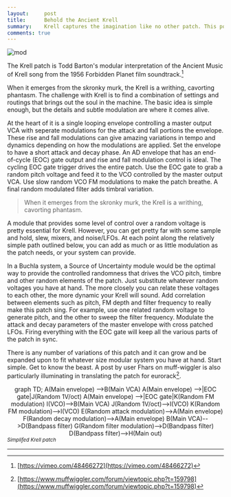 ```yaml
---
layout:     post
title:      Behold the Ancient Krell
summary:    Krell captures the imagination like no other patch. This post is an attempt to lay it out simply.
comments: true
---
```

<img src="{{ site.baseurl }}/images/mod5.jpg" alt="mod" class="avatar" />

The Krell patch is Todd Barton's modular interpretation of the Ancient Music of Krell song from the 1956 Forbidden Planet film soundtrack.[^1]

When it emerges from the skronky murk, the Krell is a writhing, cavorting phantasm. The challenge with Krell is to find a combination of settings and routings that brings out the soul in the machine. The basic idea is simple enough, but the details and subtle modulation are where it comes alive. 

At the heart of it is a single looping envelope controlling a master output VCA with seperate modulations for the attack and fall portions the envelope. These rise and fall modulations can give amazing variations in tempo and dynamics depending on how the modulations are applied. Set the envelope to have a short attack and decay phase. An AD envelope that has an end-of-cycle (EOC) gate output and rise and fall modulation control is ideal. The cycling EOC gate trigger drives the entire patch. Use the EOC gate to grab a random pitch voltage and feed it to the VCO controlled by the master output VCA. Use slow random VCO FM modulations to make the patch breathe. A final random modulated filter adds timbral variation. 

>When it emerges from the skronky murk, the Krell is a writhing, cavorting phantasm.

A module that provides some level of control over a random voltage is pretty essential for Krell. However, you can get pretty far with some sample and hold, slew, mixers, and noise/LFOs. At each point along the relatively simple path outlined below, you can add as much or as little modulation as the patch needs, or your system can provide. 

In a Buchla system, a Source of Uncertainty module would be the optimal way to provide the controlled randomness that drives the VCO pitch, timbre and other random elements of the patch. Just substitute whatever random voltages you have at hand. The more closely you can relate these voltages to each other, the more dynamic your Krell will sound. Add correlation between elements such as pitch, FM depth and filter frequency to really make this patch sing. For example, use one related random voltage to generate pitch, and the other to sweep the filter frequency. Modulate the attack and decay parameters of the master envelope with cross patched LFOs. Firing everything with the EOC gate will keep all the various parts of the patch in sync.

There is any number of variations of this patch and it can grow and be expanded upon to fit whatever size modular system you have at hand. Start simple. Get to know the beast.  A post by user Fhars on muff-wiggler is also particularly illuminating in translating the patch for eurorack[^2].


[//]: <> (https://knsv.github.io/mermaid/#styling-and-classes)
<div class="mermaid" align="center">
graph TD;
A(Main envelope) -->B(Main VCA)
A(Main envelope) -->|EOC gate|J(Random 1V/oct)
A(Main envelope) -->|EOC gate|K(Random FM modulation)
I(VCO)-->B(Main VCA)
J(Random 1V/oct)-->I(VCO)
K(Random FM modulation)-->I(VCO)
E(Random attack modulation)-->A(Main envelope)
F(Random decay modulation)-->A(Main envelope)
B(Main VCA)-->D(Bandpass filter)
G(Random filter modulation)-->D(Bandpass filter)
D(Bandpass filter)-->H(Main out)
</div>
<sup><i>Simplifed Krell patch</i></sup>


---
[^1]: [https://vimeo.com/48466272](https://vimeo.com/48466272)
[^2]:[https://www.muffwiggler.com/forum/viewtopic.php?t=159798](https://www.muffwiggler.com/forum/viewtopic.php?t=159798)